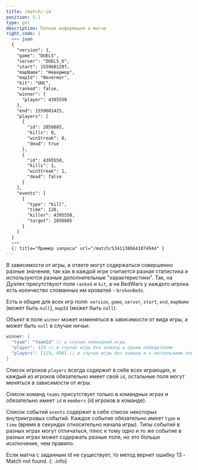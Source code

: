 ```yaml
---
title: /match/:id
position: 5.1
type: get
description: Полная информация о матче
right_code: |
  ~~~ json
  {
    "version": 1,
    "game": "DUELS",
    "server": "DUELS_6",
    "start": 1559601297,
    "mapName": "Невермор",
    "mapId": "Nevermor",
    "kit": "UHC",
    "ranked": false,
    "winner": {
      "player": 4395550
    },
    "end": 1559601425,
    "players": [
      {
        "id": 2850885,
        "kills": 0,
        "winStreak": 0,
        "dead": true
      },
      {
        "id": 4395550,
        "kills": 1,
        "winStreak": 1,
        "dead": false
      }
    ],
    "events": [
      {
        "type": "kill",
        "time": 128,
        "killer": 4395550,
        "target": 2850885
      }
    ]
  }
  ~~~
  {: title="Пример запроса" url="/match/53411386641874944" }
---
```


В зависимости от игры, в ответе могут содержаться совершенно разные значения, так как в каждой игре считается разная статистика и используются разные дополнительные "характеристики".
Так, на Дуэлях присутствуют поля `ranked` и `kit`, а на BedWars у каждого игрока есть количество сломанных им кроватей - `brokenBeds`.

Есть и общие для всех игр поля: `version`, `game`, `server`, `start`, `end`, `mapName` (может быть `null`), `mapId` (может быть `null`).

Объект в поле `winner` может изменяться в зависимости от вида игры, а может быть `null` в случае ничьи:

```d
winner: {
  "team": "teamId" // в случае командной игры
  "player": 123 // в случае игры без команд и одним победителем
  "players": [123, 456] // в случае игры без команд и с несколькими победителями
}
```

Список игроков `players` всегда содержит в себе всех играющих, и каждый из игроков обязательно имеет свой `id`, остальные поля могут меняться в зависимости от игры.

Список команд `teams` присутствует только в командных играх и обязательно имеет `id` и `members` (id игроков в команде).

Список событий `events` содержит в себе список некоторых внутриигровых событий. Каждое событие обязательно имеет `type` и `time` (время в секундах относительно начала игры). Типы событий в разных играх могут отличаться, плюс к тому одно и то же событие в разных играх может содержать разные поля, но это больше исключение, чем правило.

Если матча с заданным id не существует, то метод вернет ошибку 13 - Match not found.
{: .info}
